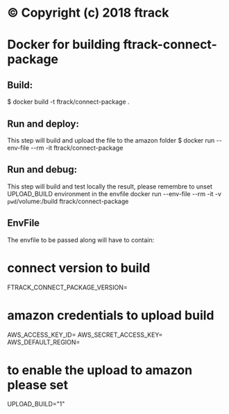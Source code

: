 # :copyright: Copyright (c) 2018 ftrack

Docker for building ftrack-connect-package
==========================================

Build:
------
$ docker build -t ftrack/connect-package  .


Run and deploy:
---------------
This step will build and upload the file to the amazon folder
$ docker run --env-file <yourenvfile> --rm -it ftrack/connect-package

Run and debug:
--------------
This step will build and test locally the result, please remembre to unset UPLOAD_BUILD environment in the envfile
 docker run --env-file <yourenvfile> --rm -it -v `pwd`/volume:/build ftrack/connect-package  

EnvFile
-------
The envfile to be passed along will have to contain:

# connect version to build
FTRACK_CONNECT_PACKAGE_VERSION=<set tag or branch version to use>

# amazon credentials to upload build
AWS_ACCESS_KEY_ID=<amazon access key>
AWS_SECRET_ACCESS_KEY=<amazon secret key>
AWS_DEFAULT_REGION=<amazon default region>

# to enable the upload to amazon please set
UPLOAD_BUILD="1"